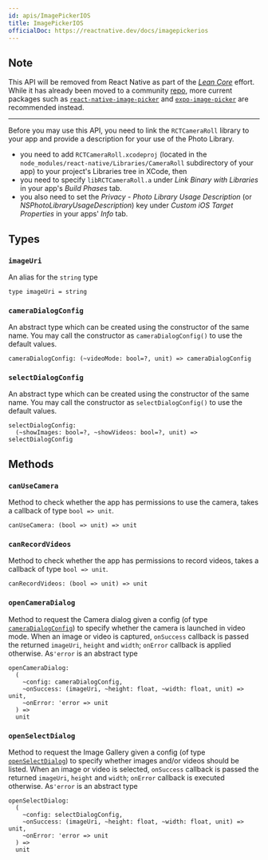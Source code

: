 ```yaml
---
id: apis/ImagePickerIOS
title: ImagePickerIOS
officialDoc: https://reactnative.dev/docs/imagepickerios
---
```


## Note

This API will be removed from React Native as part of the
[_Lean Core_](https://github.com/facebook/react-native/issues/23313) effort.
While it has already been moved to a community
[repo](https://github.com/react-native-community/react-native-image-picker-ios),
more current packages such as
[`react-native-image-picker`](https://github.com/react-native-community/react-native-image-picker)
and [`expo-image-picker`](https://docs.expo.io/versions/latest/sdk/imagepicker/)
are recommended instead.

---

Before you may use this API, you need to link the `RCTCameraRoll` library to
your app and provide a description for your use of the Photo Library.

- you need to add `RCTCameraRoll.xcodeproj` (located in the
  `node_modules/react-native/Libraries/CameraRoll` subdirectory of your app) to
  your project's Libraries tree in XCode, then
- you need to specify `libRCTCameraRoll.a` under _Link Binary with Libraries_ in
  your app's _Build Phases_ tab.
- you also need to set the _Privacy - Photo Library Usage Description_ (or
  _NSPhotoLibraryUsageDescription_) key under _Custom iOS Target Properties_ in
  your apps' _Info_ tab.

## Types

### `imageUri`

An alias for the `string` type

```reason
type imageUri = string
```

### `cameraDialogConfig`

An abstract type which can be created using the constructor of the same name.
You may call the constructor as `cameraDialogConfig()` to use the default
values.

```reason
cameraDialogConfig: (~videoMode: bool=?, unit) => cameraDialogConfig
```

### `selectDialogConfig`

An abstract type which can be created using the constructor of the same name.
You may call the constructor as `selectDialogConfig()` to use the default
values.

```reason
selectDialogConfig:
  (~showImages: bool=?, ~showVideos: bool=?, unit) => selectDialogConfig
```

## Methods

### `canUseCamera`

Method to check whether the app has permissions to use the camera, takes a
callback of type `bool => unit`.

```reason
canUseCamera: (bool => unit) => unit
```

### `canRecordVideos`

Method to check whether the app has permissions to record videos, takes a
callback of type `bool => unit`.

```reason
canRecordVideos: (bool => unit) => unit
```

### `openCameraDialog`

Method to request the Camera dialog given a config (of type
[`cameraDialogConfig`](#cameraDialogConfig)) to specify whether the camera is
launched in video mode. When an image or video is captured, `onSuccess` callback
is passed the returned `imageUri`, `height` and `width`; `onError` callback is
applied otherwise. As`'error` is an abstract type

```reason
openCameraDialog:
  (
    ~config: cameraDialogConfig,
    ~onSuccess: (imageUri, ~height: float, ~width: float, unit) => unit,
    ~onError: 'error => unit
  ) =>
  unit
```

### `openSelectDialog`

Method to request the Image Gallery given a config (of type
[`openSelectDialog`](#openSelectDialog)) to specify whether images and/or videos
should be listed. When an image or video is selected, `onSuccess` callback is
passed the returned `imageUri`, `height` and `width`; `onError` callback is
executed otherwise. As`'error` is an abstract type

```reason
openSelectDialog:
  (
    ~config: selectDialogConfig,
    ~onSuccess: (imageUri, ~height: float, ~width: float, unit) => unit,
    ~onError: 'error => unit
  ) =>
  unit
```
